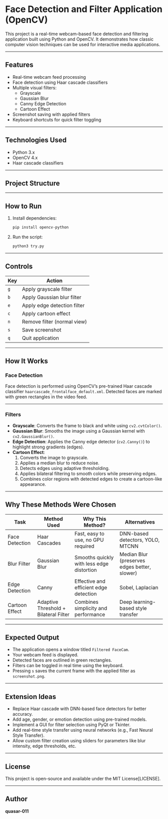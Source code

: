 # Face Detection and Filter Application (OpenCV)

This project is a real-time webcam-based face detection and filtering application built using Python and OpenCV. It demonstrates how classic computer vision techniques can be used for interactive media applications.

---

## Features

- Real-time webcam feed processing
- Face detection using Haar cascade classifiers
- Multiple visual filters:
  - Grayscale
  - Gaussian Blur
  - Canny Edge Detection
  - Cartoon Effect
- Screenshot saving with applied filters
- Keyboard shortcuts for quick filter toggling

---

## Technologies Used

- Python 3.x
- OpenCV 4.x
- Haar cascade classifiers

---

## Project Structure


---

## How to Run

1. Install dependencies:

    ```bash
    pip install opencv-python
    ```

2. Run the script:

    ```bash
    python3 try.py
    ```

---

## Controls

| Key  | Action                      |
|------|-----------------------------|
| `g`  | Apply grayscale filter      |
| `b`  | Apply Gaussian blur filter  |
| `e`  | Apply edge detection filter |
| `c`  | Apply cartoon effect        |
| `n`  | Remove filter (normal view) |
| `s`  | Save screenshot             |
| `q`  | Quit application            |

---

## How It Works

### Face Detection

Face detection is performed using OpenCV’s pre-trained Haar cascade classifier `haarcascade_frontalface_default.xml`. Detected faces are marked with green rectangles in the video feed.

---

### Filters

- **Grayscale**: Converts the frame to black and white using `cv2.cvtColor()`.
- **Gaussian Blur**: Smooths the image using a Gaussian kernel with `cv2.GaussianBlur()`.
- **Edge Detection**: Applies the Canny edge detector (`cv2.Canny()`) to highlight strong gradients (edges).
- **Cartoon Effect**:
  1. Converts the image to grayscale.
  2. Applies a median blur to reduce noise.
  3. Detects edges using adaptive thresholding.
  4. Applies bilateral filtering to smooth colors while preserving edges.
  5. Combines color regions with detected edges to create a cartoon-like appearance.

---

## Why These Methods Were Chosen

| Task           | Method Used             | Why This Method?                                      | Alternatives                                  |
|----------------|--------------------------|--------------------------------------------------------|-----------------------------------------------|
| Face Detection | Haar Cascades            | Fast, easy to use, no GPU required                     | DNN-based detectors, YOLO, MTCNN              |
| Blur Filter    | Gaussian Blur            | Smooths quickly with less edge distortion              | Median Blur (preserves edges better, slower)  |
| Edge Detection | Canny                    | Effective and efficient edge detection                 | Sobel, Laplacian                              |
| Cartoon Effect | Adaptive Threshold + Bilateral Filter | Combines simplicity and performance          | Deep learning-based style transfer            |

---

## Expected Output

- The application opens a window titled `Filtered FaceCam`.
- Your webcam feed is displayed.
- Detected faces are outlined in green rectangles.
- Filters can be toggled in real time using the keyboard.
- Pressing `s` saves the current frame with the applied filter as `screenshot.png`.

---

## Extension Ideas

- Replace Haar cascade with DNN-based face detectors for better accuracy.
- Add age, gender, or emotion detection using pre-trained models.
- Implement a GUI for filter selection using PyQt or Tkinter.
- Add real-time style transfer using neural networks (e.g., Fast Neural Style Transfer).
- Allow custom filter creation using sliders for parameters like blur intensity, edge thresholds, etc.

---

## License

This project is open-source and available under the MIT License[LICENSE].

---

## Author

**quasar-011**  
